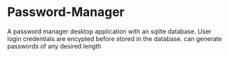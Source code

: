 # Password-Manager
A password manager desktop application with an sqlite database.
User login credentials are encypted before stored in the database.
can generate passwords of any desired length
